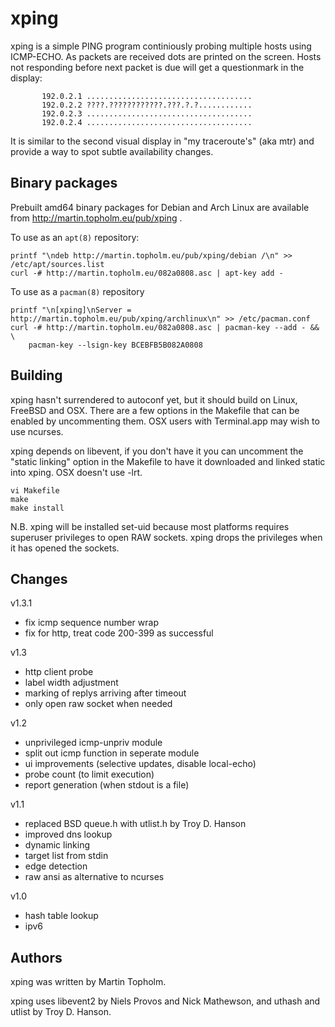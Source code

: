 xping
=====

xping is a simple PING program continiously probing multiple hosts
using ICMP-ECHO. As packets are received dots are printed on the screen.
Hosts not responding before next packet is due will get a questionmark
in the display:

           192.0.2.1 .....................................
           192.0.2.2 ????.????????????.???.?.?............
           192.0.2.3 .....................................
           192.0.2.4 .....................................

It is similar to the second visual display in "my traceroute's" (aka mtr)
and provide a way to spot subtle availability changes.


Binary packages
---------------

Prebuilt amd64 binary packages for Debian and Arch Linux are available
from http://martin.topholm.eu/pub/xping .

To use as an `apt(8)` repository:

    printf "\ndeb http://martin.topholm.eu/pub/xping/debian /\n" >> /etc/apt/sources.list
    curl -# http://martin.topholm.eu/082a0808.asc | apt-key add -

To use as a `pacman(8)` repository

    printf "\n[xping]\nServer = http://martin.topholm.eu/pub/xping/archlinux\n" >> /etc/pacman.conf
    curl -# http://martin.topholm.eu/082a0808.asc | pacman-key --add - && \
        pacman-key --lsign-key BCEBFB5B082A0808


Building
--------

xping hasn't surrendered to autoconf yet, but it should build on Linux,
FreeBSD and OSX. There are a few options in the Makefile that can be
enabled by uncommenting them. OSX users with Terminal.app may wish to
use ncurses.

xping depends on libevent, if you don't have it you can uncomment the
"static linking" option in the Makefile to have it downloaded and linked
static into xping. OSX doesn't use -lrt.

    vi Makefile
    make
    make install

N.B. xping will be installed set-uid because most platforms requires
superuser privileges to open RAW sockets. xping drops the privileges
when it has opened the sockets.


Changes
-------

v1.3.1

  * fix icmp sequence number wrap
  * fix for http, treat code 200-399 as successful

v1.3

  * http client probe
  * label width adjustment
  * marking of replys arriving after timeout
  * only open raw socket when needed

v1.2

  * unprivileged icmp-unpriv module
  * split out icmp function in seperate module
  * ui improvements (selective updates, disable local-echo)
  * probe count (to limit execution)
  * report generation (when stdout is a file)

v1.1

  * replaced BSD queue.h with utlist.h by Troy D. Hanson
  * improved dns lookup
  * dynamic linking
  * target list from stdin
  * edge detection
  * raw ansi as alternative to ncurses

v1.0

  * hash table lookup
  * ipv6


Authors
-------

xping was written by Martin Topholm.

xping uses libevent2 by Niels Provos and Nick Mathewson, and
uthash and utlist by Troy D. Hanson.
